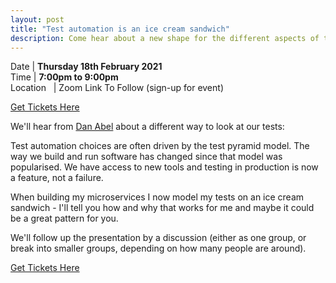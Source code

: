 ```yaml
---
layout: post
title: "Test automation is an ice cream sandwich"
description: Come hear about a new shape for the different aspects of testing, and let's discuss it together
---
```


Date | **Thursday 18th February 2021** <br>
Time | **7:00pm to 9:00pm**<br>
Location &nbsp; | Zoom Link To Follow (sign-up for event)

[Get Tickets Here](https://www.eventbrite.com/e/codecraft-test-automation-is-an-ice-cream-sandwich-tickets-140089961847)

We'll hear from [Dan Abel](https://twitter.com/twicezer0) about a different way to look at our tests:

Test automation choices are often driven by the test pyramid model. The way we build and run software has changed since that model was popularised. We have access to new tools and testing in production is now a feature, not a failure.

When building my microservices I now model my tests on an ice cream sandwich  - I'll tell you how and why that works for me and maybe it could be a great pattern for you.

We'll follow up the presentation by a discussion (either as one group, or break into smaller groups, depending on how many people are around).

[Get Tickets Here](https://www.eventbrite.com/e/codecraft-test-automation-is-an-ice-cream-sandwich-tickets-140089961847)
